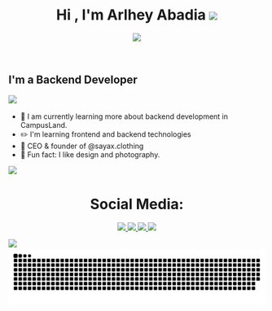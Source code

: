 <h1 align="center"><b>Hi , I'm Arlhey Abadia </b><img src="https://media.giphy.com/media/hvRJCLFzcasrR4ia7z/giphy.gif" width="35"></h1>
<p align="center">
  <a><img src="https://readme-typing-svg.herokuapp.com?font=Time+New+Roman&color=cyan&size=25&center=true&vCenter=true&width=600&height=100&lines=Back-End+Developer+Junior;Student+Of+CampusLand;CEO+And+Founder+@sayax.clothing;I+Love+Coding..<3"></a>
</p>
<br>

## I'm a Backend Developer

<img src="https://user-images.githubusercontent.com/73097560/115834477-dbab4500-a447-11eb-908a-139a6edaec5c.gif">

- 🌱 I am currently learning more about backend development in CampusLand.
- ✏️ I'm learning frontend and backend technologies
- 👕 CEO & founder of @sayax.clothing
- 📸 Fun fact: I like design and photography.

<img src="https://user-images.githubusercontent.com/73097560/115834477-dbab4500-a447-11eb-908a-139a6edaec5c.gif">
<!-- Social icons section -->
<h1 align="center"> Social Media: </h1>
  <p align="center">
    <a href="https://www.linkedin.com/in/arlheyabadiajaimes">
      <img src="https://img.shields.io/badge/linkedin-7cebf5?&style=for-the-badge&logo=linkedin&logoColor=black">
    </a>
    <a href="https://api.whatsapp.com/send/?phone=573143258073&text&type=phone_number&app_absent=0">
      <img src="https://img.shields.io/badge/WhatsApp-25D366?style=for-the-badge&logo=whatsapp&logoColor=white">
    </a>
    <a href="https://www.instagram.com/sayax.clothing/">
      <img src="https://img.shields.io/badge/Instagram-E4405F?style=for-the-badge&logo=instagram&logoColor=white">
    </a>
    <a href="https://github.com/sayaxxx">
      <img src="https://img.shields.io/badge/GitHub-100000?style=for-the-badge&logo=github&logoColor=white">
    </a>
  </p>
</h1>

<!--horizontal divider(gradiant)-->
<img src="https://user-images.githubusercontent.com/73097560/115834477-dbab4500-a447-11eb-908a-139a6edaec5c.gif">

<!--- snake -->
<div align="center">
  <img  src="https://github.com/1999AZZAR/1999AZZAR/blob/main/resources/img/grid-snake.svg"
       alt="snake" /></a>
</div>




